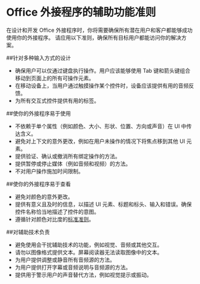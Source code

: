 # Office 外接程序的辅助功能准则

在设计和开发 Office 外接程序时，你将需要确保所有潜在用户和客户都能够成功使用你的外接程序。 请应用以下准则，确保所有目标用户都能访问你的解决方案。

##针对多种输入方式的设计

- 确保用户可以仅通过键盘执行操作。用户应该能够使用 Tab 键和箭头键组合移动到页面上的所有可操作元素。
- 在移动设备上，当用户通过触摸操作某个控件时，设备应该提供有用的音频反馈。
- 为所有交互式控件提供有用的标签。 

##使你的外接程序易于使用

- 不依赖于单个属性（例如颜色、大小、形状、位置、方向或声音）在 UI 中传达含义。
- 避免对上下文的意外更改，例如在用户未操作的情况下将焦点移到其他 UI 元素。
- 提供验证、确认或撤消所有绑定操作的方法。
- 提供暂停或停止媒体（例如音频和视频）的方法。
- 不对用户操作施加时间限制。

##使你的外接程序易于查看

- 避免对颜色的意外更改。
- 提供有意义且及时的信息，以描述 UI 元素、标题和标头、输入和错误。确保控件名称恰当地描述了控件的意图。
- 遵循针对颜色对比度的[标准准则](http://www.w3.org/TR/UNDERSTANDING-WCAG20/visual-audio-contrast-contrast.html)。

##对辅助技术负责

- 避免使用会干扰辅助技术的功能，例如视觉、音频或其他交互。
- 请勿以图像格式提供文本。屏幕阅读器无法读取图像中的文本。
- 为用户提供调整或静音所有音频源的方法。
- 为用户提供打开字幕或音频说明与音频源的方法。
- 提供用于警示用户的声音替代方法，例如视觉提示或振动。


